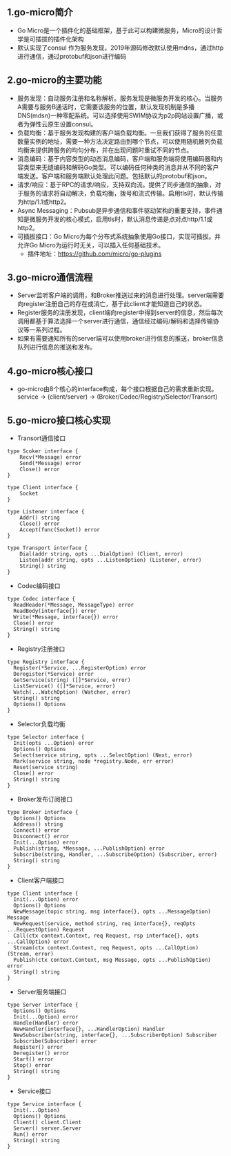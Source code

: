 ## 1.go-micro简介
* Go Micro是一个插件化的基础框架，基于此可以构建微服务，Micro的设计哲学是可插拔的插件化架构
* 默认实现了consul 作为服务发现，2019年源码修改默认使用mdns，通过http进行通信，通过protobuf和json进行编码
## 2.go-micro的主要功能
* 服务发现：自动服务注册和名称解析。服务发现是微服务开发的核心。当服务A需要与服务B通话时，它需要该服务的位置，默认发现机制是多播DNS(mdsn)一种零配系统。可以选择使用SWIM协议为p2p网站设置广播，或者为弹性云原生设置consul。
* 负载均衡：基于服务发现构建的客户端负载均衡。一旦我们获得了服务的任意数量实例的地址，需要一种方法决定路由到哪个节点，可以使用随机散列负载均衡来提供跨服务的均匀分布，并在出现问题时重试不同的节点。
* 消息编码：基于内容类型的动态消息编码，客户端和服务端将使用编码器和内容类型来无缝编码和解码Go类型。可以编码任何种类的消息并从不同的客户端发送。客户端和服务端默认处理此问题。包括默认的protobuf和json。
* 请求/响应：基于RPC的请求/响应，支持双向流。提供了同步通信的抽象，对于服务的请求将自动解决，负载均衡，拨号和流式传输。启用tls时，默认传输为http/1.1或http2。
* Async Messaging：Pubsub是异步通信和事件驱动架构的重要支持，事件通知是微服务开发的核心模式，启用tls时，默认消息传递是点对点http/1.1或http2。
* 可插拔接口：Go Micro为每个分布式系统抽象使用Go接口，实现可插拔。并允许Go Micro为运行时无关，可以插入任何基础技术。
  * 插件地址：https://github.com/micro/go-plugins
## 3.go-micro通信流程
* Server监听客户端的调用，和Broker推送过来的消息进行处理。server端需要向register注册自己的存在或消亡，基于此client才能知道自己的状态。
* Register服务的注册发现，client端向register中得到server的信息，然后每次调用都基于算法选择一个server进行通信，通信经过编码/解码和选择传输协议等一系列过程。
* 如果有需要通知所有的server端可以使用broker进行信息的推送，broker信息队列进行信息的推送和发布。
## 4.go-micro核心接口
* go-micro由8个核心的interface构成，每个接口根据自己的需求重新实现。
service -> (client/server) -> (Broker/Codec/Registry/Selector/Transort)
## 5.go-micro接口核心实现
* Transort通信接口
```
type Scoker interface {
    Recv(*Message) error
    Send(*Message) error
    Close() error
}

type Client interface {
    Socket
}

type Listener interface {
    Addr() string
    Close() error
    Accept(func(Socket)) error
}

type Transport interface {
    Dial(addr string, opts ...DialOption) (Client, error)
    Listen(addr string, opts ...ListenOption) (Listener, error)
    String() string
}
```
* Codec编码接口
```
type Codec interface {
  ReadHeader(*Message, MessageType) error
  ReadBody(interface{}) error
  Write(*Message, interface{}) error
  Close() error
  String() string
}
```
* Registry注册接口
```
type Registry interface {
  Register(*Service, ...RegisterOption) error
  Deregister(*Service) error
  GetService(string) ([]*Service, error)
  ListService() ([]*Service, error)
  Watch(...WatchOption) (Watcher, error)
  String() string
  Options() Options
}
```
* Selector负载均衡
```
type Selector interface {
  Init(opts ...Option) error
  Options() Options
  Select(service string, opts ...SelectOption) (Next, error)
  Mark(service string, node *registry.Node, err error)
  Reset(service string)
  Close() error
  String() string
}
```
* Broker发布订阅接口
```
type Broker interface {
  Options() Options
  Address() string
  Connect() error
  Disconnect() error
  Init(...Option) error
  Publish(string, *Message, ...PublishOption) error
  Subscribe(string, Handler, ...SubscribeOption) (Subscriber, error)
  String() string
}
```
* Client客户端接口
```
type Client interface {
  Init(...Option) error
  Options() Options
  NewMessage(topic string, msg interface{}, opts ...MessageOption) Message
  NewRequest(service, method string, req interface{}, reqOpts ...RequestOption) Request
  Call(ctx context.Context, req Request, rsp interface{}, opts ...CallOption) error
  Stream(ctx context.Context, req Request, opts ...CallOption) (Stream, error)
  Publish(ctx context.Context, msg Message, opts ...PublishOption) error
  String() string
}
```
* Server服务端接口
```
type Server interface {
  Options() Options
  Init(...Option) error
  Handle(Handler) error
  NewHandler(interface{}, ...HandlerOption) Handler
  NewSubscriber(string, interface{}, ...SubscriberOption) Subscriber
  Subscribe(Subscriber) error
  Register() error
  Deregister() error
  Start() error
  Stop() error
  String() string
}
```
* Service接口
```
type Service interface {
  Init(...Option)
  Options() Options
  Client() client.Client
  Server() server.Server
  Run() error
  String() string
}
```
